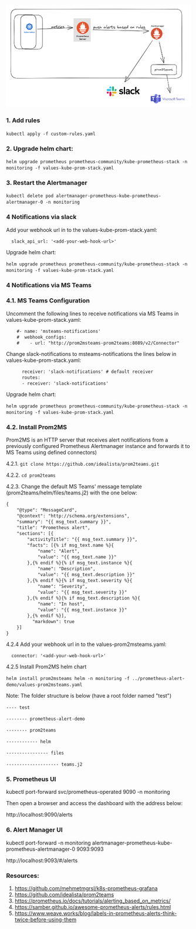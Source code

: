 ![Alert Architecture](alert-architecture.png)

### 1. Add rules 
```kubectl apply -f custom-rules.yaml```

### 2. Upgrade helm chart:
```helm upgrade prometheus prometheus-community/kube-prometheus-stack -n monitoring -f values-kube-prom-stack.yaml```

### 3.  Restart the Alertmanager
```kubectl delete pod alertmanager-prometheus-kube-prometheus-alertmanager-0 -n monitoring```

### 4 Notifications via slack

   Add your webhook url in to the values-kube-prom-stack.yaml:
```
  slack_api_url: '<add-your-web-hook-url>'
```

   Upgrade helm chart:
   
```helm upgrade prometheus prometheus-community/kube-prometheus-stack -n monitoring -f values-kube-prom-stack.yaml```


### 4 Notifications via MS Teams

### 4.1.  MS Teams Configuration    
   
Uncomment the following lines to receive notifications via MS Teams in values-kube-prom-stack.yaml:

```
    #- name: 'msteams-notifications'
    #  webhook_configs:
    #    - url: "http://prom2msteams-prom2teams:8089/v2/Connector"  
```

   Change slack-notifications to msteams-notifications the lines below in values-kube-prom-stack.yaml:
```
      receiver: 'slack-notifications' # default receiver
      routes:
      - receiver: 'slack-notifications'
```      

   Upgrade helm chart:
   
```helm upgrade prometheus prometheus-community/kube-prometheus-stack -n monitoring -f values-kube-prom-stack.yaml```



### 4.2.  Install Prom2MS 

Prom2MS is an HTTP server that receives alert notifications from a previously configured Prometheus Alertmanager instance and forwards it to MS Teams using defined connectors)

4.2.1. ```git clone https://github.com/idealista/prom2teams.git```

4.2.2. ```cd prom2teams```

4.2.3. Change the default MS Teams' message template (prom2teams/helm/files/teams.j2) with the one below:
```
{
    "@type": "MessageCard",
    "@context": "http://schema.org/extensions",
    "summary": "{{ msg_text.summary }}",
    "title": "Prometheus alert",
    "sections": [{
        "activityTitle": "{{ msg_text.summary }}",
        "facts": [{% if msg_text.name %}{
            "name": "Alert",
            "value": "{{ msg_text.name }}"
        },{% endif %}{% if msg_text.instance %}{
            "name": "Description",
            "value": "{{ msg_text.description }}"
        },{% endif %}{% if msg_text.severity %}{
            "name": "Severity",
            "value": "{{ msg_text.severity }}"
        },{% endif %}{% if msg_text.description %}{
            "name": "In host",
            "value": "{{ msg_text.instance }}"
        },{% endif %}],
          "markdown": true
    }]
}
```



4.2.4    Add your webhook url in to the values-prom2msteams.yaml:
```
  connector: '<add-your-web-hook-url>'
```

4.2.5 Install Prom2MS helm chart

```helm install prom2msteams helm -n monitoring -f ../prometheus-alert-demo/values-prom2msteams.yaml```

Note: The folder structure is below (have a root folder named "test")

```---- test```

```-------- prometheus-alert-demo```

```-------- prom2teams```

```------------ helm```

```---------------- files```

```-------------------- teams.j2```

### 5. Prometheus UI

kubectl port-forward svc/prometheus-operated 9090 -n monitoring

Then open a browser and access the dashboard with the address below:

http://localhost:9090/alerts

### 6. Alert Manager UI

kubectl port-forward -n monitoring alertmanager-prometheus-kube-prometheus-alertmanager-0 9093:9093

http://localhost:9093/#/alerts


### Resources:
1. https://github.com/mehmetmgrsl/k8s-prometheus-grafana
2. https://github.com/idealista/prom2teams
3. https://prometheus.io/docs/tutorials/alerting_based_on_metrics/
4. https://samber.github.io/awesome-prometheus-alerts/rules.html
5. https://www.weave.works/blog/labels-in-prometheus-alerts-think-twice-before-using-them